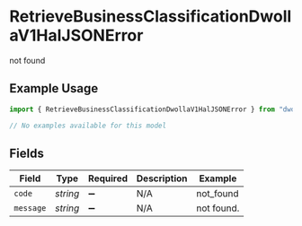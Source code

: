 # RetrieveBusinessClassificationDwollaV1HalJSONError

not found

## Example Usage

```typescript
import { RetrieveBusinessClassificationDwollaV1HalJSONError } from "dwolla/models/errors";

// No examples available for this model
```

## Fields

| Field              | Type               | Required           | Description        | Example            |
| ------------------ | ------------------ | ------------------ | ------------------ | ------------------ |
| `code`             | *string*           | :heavy_minus_sign: | N/A                | not_found          |
| `message`          | *string*           | :heavy_minus_sign: | N/A                | not found.         |